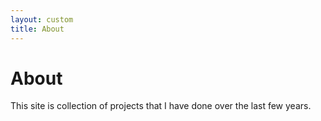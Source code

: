 ```yaml
---
layout: custom
title: About
---
```


# About

This site is collection of projects that I have done over the last few years.